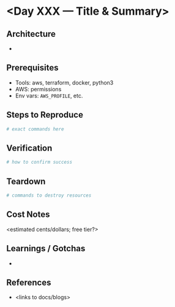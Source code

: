 # <Day XXX — Title & Summary>

## Architecture
- <bullets or small diagram link>

## Prerequisites
- Tools: aws, terraform, docker, python3
- AWS: permissions <list>
- Env vars: `AWS_PROFILE`, etc.

## Steps to Reproduce
```bash
# exact commands here
```

## Verification
```bash
# how to confirm success
```

## Teardown
```bash
# commands to destroy resources
```

## Cost Notes
<estimated cents/dollars; free tier?>

## Learnings / Gotchas
- <bullets>

## References
- <links to docs/blogs>
